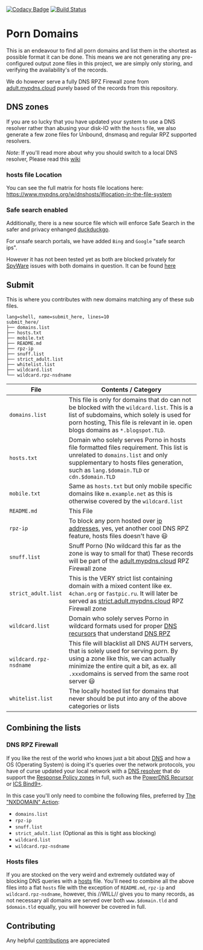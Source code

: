 [![Codacy Badge](https://api.codacy.com/project/badge/Grade/3edd253ce42f4f0d8f51fbf81095090d)](https://app.codacy.com/gh/mypdns/porn-domains?utm_source=github.com&utm_medium=referral&utm_content=mypdns/porn-domains&utm_campaign=Badge_Grade_Dashboard)
[![Build Status](https://travis-ci.com/mypdns/porn-domains.svg?branch=master)](https://travis-ci.com/mypdns/porn-domains)

# Porn Domains

This is an endeavour to find all porn domains and list them in the shortest as
possible format it can be done. This means we are not generating any pre-
configured output zone files in this project, we are simply only storing,
and verifying the availability's of the records.

We do however serve a fully DNS RPZ Firewall zone from
[adult.mypdns.cloud](https://www.mypdns.org/w/rpzlist/#adult-mypdns-cloud)
purely based of the records from this repository.

## DNS zones
If you are so lucky that you have updated your system to use a DNS resolver
rather than abusing your disk-IO with the `hosts` file, we also generate a few
zone files for Unbound, dnsmasq and regular RPZ supported resolvers.

*Note*: If you'll read more about why you should switch to a local DNS resolver,
Please read this
[wiki](https://www.mypdns.org/w/performance_test_of_hosts_file_vs_dns-recursors/)

### hosts file Location
You can see the full matrix for hosts file locations here:
<https://www.mypdns.org/w/dnshosts/#location-in-the-file-system>

### Safe search enabled
Additionally, there is a new source file which will enforce Safe Search in the
safer and privacy enhanged [duckduckgo](https://safe.duckduckgo.com).

For unsafe search portals, we have added `Bing` and `Google`
"safe search ips".

However it has not been tested yet as both are blocked privately for
[SpyWare](https://www.mypdns.org/w/spyware/) issues with both domains in
question. It can be found [here](SafeSearch/hosts)

## Submit

This is where you contributes with new domains matching any of these sub
files.

```
lang=shell, name=submit_here, lines=10
submit_here/
├── domains.list
├── hosts.txt
├── mobile.txt
├── README.md
├── rpz-ip
├── snuff.list
├── strict_adult.list
├── whitelist.list
├── wildcard.list
└── wildcard.rpz-nsdname
```

| File | Contents / Category |
| ---- | ------------------- |
| `domains.list` | This file is only for domains that do can not be blocked with the `wildcard.list`. This is a list of subdomains, which solely is used for porn hosting, This file is relevant in ie. open blogs domains as `*.blogspot.TLD`.|
| `hosts.txt` | Domain who solely serves Porno in hosts file formatted files requirement. This list is unrelated to `domains.list` and only supplementary to hosts files generation, such as `lang.$domain.TLD` or `cdn.$domain.TLD` |
| `mobile.txt` | Same as `hosts.txt` but only mobile specific domains like `m.example.net` as this is otherwise covered by the `wildcard.list` |
| `README.md` | This File |
| `rpz-ip` | To block any porn hosted over [ip addresses](https://www.mypdns.org/w/rpz_record_types/#the-quot-response-ip-address), yes, yet another cool DNS RPZ feature, hosts files doesn't have :smiley: |
| `snuff.list` | Snuff Porno (No wildcard this far as the zone is way to small for that) These records will be part of the [adult.mypdns.cloud](https://www.mypdns.org/w/rpzlist/#adult-mypdns-cloud) RPZ Firewall zone |
| `strict_adult.list` | This is the VERY strict list containing domain with a mixed content like ex. `4chan.org` or `fastpic.ru`. It will later be served as [strict.adult.mypdns.cloud](https://www.mypdns.org/w/rpzlist/#strict.adult-mypdns-cloud) RPZ Firewall zone |
| `wildcard.list` | Domain who solely serves Porno in wildcard formats used for proper [DNS recursors](https://www.mypdns.org/w/dnsresolver/) that understand [DNS RPZ](https://www.mypdns.org/w/rpz/) |
| `wildcard.rpz-nsdname` | This file will blacklist all DNS AUTH servers, that is solely used for serving porn. By using a zone like this, we can actually minimize the entire quit a bit, as ex. all `.xxx`domains is served from the same root server :smiley: |
| `whitelist.list` | The locally hosted list for domains that never should be put into any of the above categories or lists |

## Combining the lists

### DNS RPZ Firewall
If you like the rest of the world who knows just a bit about
[DNS](https://www.mypdns.org/w/dns/) and how a OS (Operating System) is
doing it's queries over the network protocols, you have of curse updated
your local network with a
[DNS resolver](https://www.mypdns.org/w/dnsresolver/) that do support
the [Response Policy zones](https://www.mypdns.org/w/rpz/) in full, such
as the [PowerDNS Recursor](https://www.mypdns.org/source/pdns-recursor/)
or [ICS Bind9+](https://www.mypdns.org/source/dns-rpz-integration/browse/master/Bind_9/).

In this case you'll only need to combine the following files, preferred
by [The "NXDOMAIN" Action](https://www.mypdns.org/w/rpz_record_types/#the-quot-nxdomain-quot-action):

  - `domains.list`
  - `rpz-ip`
  - `snuff.list`
  - `strict_adult.list` (Optional as this is tight ass blocking)
  - `wildcard.list`
  - `wildcard.rpz-nsdname`

### Hosts files
If you are stocked on the very weird and extremely outdated way of
blocking DNS queries with a [hosts](https://www.mypdns.org/w/dnshosts/)
file. You'll need to combine all the above files into a flat `hosts`
file with the exception of `README.md`, `rpz-ip` and
`wildcard.rpz-nsdname`, however, this //WILL// gives you to many records,
as not necessary all domains are served over both `www.$domain.tld` and
`$domain.tld` equally, you will however be covered in full.
 
## Contributing
Any helpful [contributions](https://www.mypdns.org/source/PornDomains/browse/master/CONTRIBUTING.md) are appreciated
